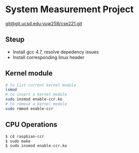 # System Measurement Project
[git@git.ucsd.edu:yuw258/cse221.git](git@git.ucsd.edu:yuw258/cse221.git)

## Steup
* Install gcc 4.7, resolve depedency issues
* Install corresponding linux header

## Kernel module
```sh
# to list current kernel module
lsmod
# to insert a kernel module
sudo insmod enable-ccr.ko
# to remove a kernel module
sudo rmmod enable-ccr
```

## CPU Operations
```sh
$ cd raspbian-ccr
$ sudo make
$ sudo insmod enable-ccr.ko
```

